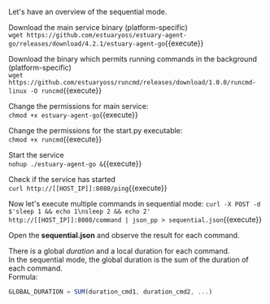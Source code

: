 Let's have an overview of the sequential mode.

Download the main service binary (platform-specific)    
`wget https://github.com/estuaryoss/estuary-agent-go/releases/download/4.2.1/estuary-agent-go`{{execute}}

Download the binary which permits running commands in the background (platform-specific)    
`wget https://github.com/estuaryoss/runcmd/releases/download/1.0.0/runcmd-linux -O runcmd`{{execute}}

Change the permissions for main service:   
`chmod +x estuary-agent-go`{{execute}}

Change the permissions for the start.py executable:   
`chmod +x runcmd`{{execute}}

Start the service  
`nohup ./estuary-agent-go &`{{execute}}

Check if the service has started  
`curl http://[[HOST_IP]]:8080/ping`{{execute}}

Now let's execute multiple commands in sequential mode:
`curl -X POST -d $'sleep 1 && echo 1\nsleep 2 && echo 2' http://[[HOST_IP]]:8080/command | json_pp > sequential.json`{{execute}}

Open the **sequential.json** and observe the result for each command. 

There is a global *duration* and a local duration for each command.   
In the sequential mode, the global duration is the sum of the duration of each command.  
Formula:  
```js
GLOBAL_DURATION = SUM(duration_cmd1, duration_cmd2, ...)
```


